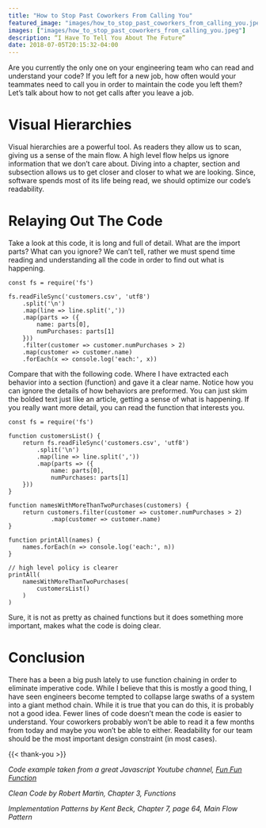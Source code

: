 ```yaml
---
title: "How to Stop Past Coworkers From Calling You"
featured_image: "images/how_to_stop_past_coworkers_from_calling_you.jpeg"
images: ["images/how_to_stop_past_coworkers_from_calling_you.jpeg"]
description: “I Have To Tell You About The Future”
date: 2018-07-05T20:15:32-04:00
---
```


Are you currently the only one on your engineering team who can read and understand your code? If you left for a new job, how often would your teammates need to call you in order to maintain the code you left them? Let’s talk about how to not get calls after you leave a job.

# Visual Hierarchies

Visual hierarchies are a powerful tool. As readers they allow us to scan, giving us a sense of the main flow. A high level flow helps us ignore information that we don’t care about. Diving into a chapter, section and subsection allows us to get closer and closer to what we are looking. Since, software spends most of its life being read, we should optimize our code’s readability.

# Relaying Out The Code

Take a look at this code, it is long and full of detail. What are the import parts? What can you ignore? We can’t tell, rather we must spend time reading and understanding all the code in order to find out what is happening.

```
const fs = require('fs')

fs.readFileSync('customers.csv', 'utf8')
    .split('\n')
    .map(line => line.split(','))
    .map(parts => ({
        name: parts[0],
        numPurchases: parts[1]
    }))
    .filter(customer => customer.numPurchases > 2)
    .map(customer => customer.name)
    .forEach(x => console.log('each:', x))
```

Compare that with the following code. Where I have extracted each behavior into a section (function) and gave it a clear name. Notice how you can ignore the details of how behaviors are preformed. You can just skim the bolded text just like an article, getting a sense of what is happening. If you really want more detail, you can read the function that interests you.

```
const fs = require('fs')

function customersList() {
    return fs.readFileSync('customers.csv', 'utf8')
        .split('\n')
        .map(line => line.split(','))
        .map(parts => ({
            name: parts[0],
            numPurchases: parts[1]
    }))
}

function namesWithMoreThanTwoPurchases(customers) {
    return customers.filter(customer => customer.numPurchases > 2)
            .map(customer => customer.name)
}

function printAll(names) {
    names.forEach(n => console.log('each:', n))
}

// high level policy is clearer
printAll(
    namesWithMoreThanTwoPurchases(
        customersList()
    )
)

```

Sure, it is not as pretty as chained functions but it does something more important, makes what the code is doing clear.

# Conclusion

There has a been a big push lately to use function chaining in order to eliminate imperative code. While I believe that this is mostly a good thing, I have seen engineers become tempted to collapse large swaths of a system into a giant method chain. While it is true that you can do this, it is probably not a good idea. Fewer lines of code doesn’t mean the code is easier to understand. Your coworkers probably won’t be able to read it a few months from today and maybe you won’t be able to either. Readability for our team should be the most important design constraint (in most cases).

{{< thank-you >}}

*Code example taken from a great Javascript Youtube channel, [Fun Fun Function](https://www.youtube.com/watch?v=UD2dZw9iHCc&list=PL0zVEGEvSaeEd9hlmCXrk5yUyqUag-n84&index=11)*

*Clean Code by Robert Martin, Chapter 3, Functions*

*Implementation Patterns by Kent Beck, Chapter 7, page 64, Main Flow Pattern*
